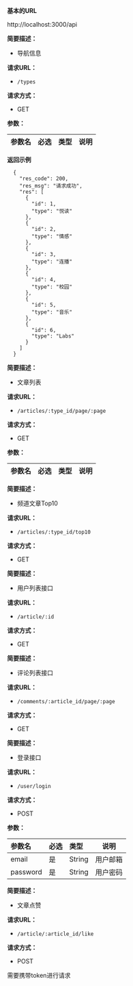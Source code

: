 **基本的URL**

http://localhost:3000/api

**简要描述：** 

- 导航信息

**请求URL：** 
- ` /types `
  
**请求方式：**
- GET

**参数：** 

|参数名|必选|类型|说明|
|:----    |:---|:----- |-----   |
 **返回示例**

``` 
  {
    "res_code": 200,
    "res_msg": "请求成功",
    "res": [
      {
        "id": 1,
        "type": "悦读"
      },
      {
        "id": 2,
        "type": "情感"
      },
      {
        "id": 3,
        "type": "连播"
      },
      {
        "id": 4,
        "type": "校园"
      },
      {
        "id": 5,
        "type": "音乐"
      },
      {
        "id": 6,
        "type": "Labs"
      }
    ]
  }
```

    
**简要描述：** 

- 文章列表

**请求URL：** 
- ` /articles/:type_id/page/:page `
  
**请求方式：**
- GET

**参数：** 

|参数名|必选|类型|说明|
|:----    |:---|:----- |-----   |


**简要描述：** 

- 频道文章Top10

**请求URL：** 
- ` /articles/:type_id/top10 `
  
**请求方式：**
- GET

 
**简要描述：** 

- 用户列表接口

**请求URL：** 
- ` /article/:id `
  
**请求方式：**
- GET

**简要描述：** 

- 评论列表接口

**请求URL：** 
- ` /comments/:article_id/page/:page `
  
**请求方式：**
- GET


**简要描述：** 

- 登录接口

**请求URL：** 
- ` /user/login `
  
**请求方式：**
- POST

**参数：** 

|参数名|必选|类型|说明|
|:----    |:---|:----- |-----   |
| email| 是|String| 用户邮箱|
| password| 是|String| 用户密码|


**简要描述：** 

- 文章点赞

**请求URL：** 
- ` /article/:article_id/like `
  
**请求方式：**
- POST

需要携带token进行请求